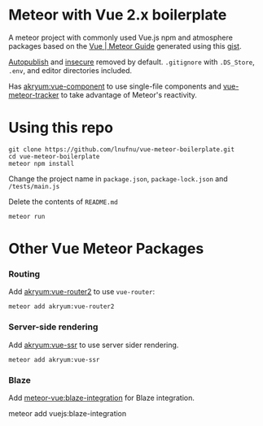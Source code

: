 # Meteor with Vue 2.x boilerplate

A meteor project with commonly used Vue.js npm and atmosphere packages based on the [Vue | Meteor Guide](https://guide.meteor.com/vue.html) generated using this [gist](https://gist.github.com/lnufnu/9ee58771d97424952b0107d636b2dd8f).

[Autopublish](https://atmospherejs.com/meteor/autopublish) and [insecure](https://atmospherejs.com/meteor/insecure) removed by default. `.gitignore` with `.DS_Store`, `.env`, and editor directories included.

Has [akryum:vue-component](https://github.com/Akryum/meteor-vue-component) to use single-file components and [vue-meteor-tracker](https://github.com/meteor-vue/vue-meteor-tracker) to take advantage of Meteor's reactivity.

# Using this repo

```
git clone https://github.com/lnufnu/vue-meteor-boilerplate.git
cd vue-meteor-boilerplate
meteor npm install
```

Change the project name in `package.json`, `package-lock.json` and `/tests/main.js`

Delete the contents of `README.md`

`meteor run`

# Other Vue Meteor Packages

### Routing

Add [akryum:vue-router2](https://github.com/meteor-vue/vue-meteor/tree/master/packages/vue-router2) to use `vue-router`:

    meteor add akryum:vue-router2

### Server-side rendering

Add [akryum:vue-ssr](https://github.com/meteor-vue/vue-meteor/tree/master/packages/vue-ssr#installation) to use server sider rendering.

    meteor add akryum:vue-ssr

### Blaze

Add [meteor-vue:blaze-integration](https://github.com/meteor-vue/blaze-integration) for Blaze integration.

meteor add vuejs:blaze-integration
